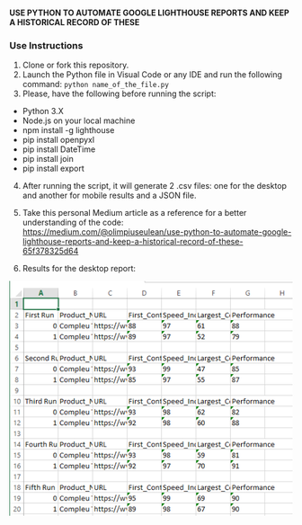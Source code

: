 #### USE PYTHON TO AUTOMATE GOOGLE LIGHTHOUSE REPORTS AND KEEP A HISTORICAL RECORD OF THESE


### Use Instructions ###

1. Clone or fork this repository.
2. Launch the Python file in Visual Code or any IDE and run the following command: `python name_of_the_file.py`
3. Please, have the following before running the script:

* Python 3.X
* Node.js on your local machine
* npm install -g lighthouse
* pip install openpyxl
* pip install DateTime
* pip install join
* pip install export

4. After running the script, it will generate 2 .csv files: one for the desktop and another for mobile results and a JSON file.
5. Take this personal Medium article as a reference for a better understanding of the code: <br>https://medium.com/@olimpiuseulean/use-python-to-automate-google-lighthouse-reports-and-keep-a-historical-record-of-these-65f378325d64

6. Results for the desktop report:
<img src="assets/desktop_report.png" alt="Check the assets folder"/>
